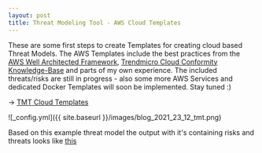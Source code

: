 ```yaml
---
layout: post
title: Threat Modeling Tool - AWS Cloud Templates
---
```


These are some first steps to create Templates for creating cloud based Threat Models. The AWS Templates include the best practices from the [AWS Well Architected Framework](https://docs.aws.amazon.com/wellarchitected/latest/framework/wellarchitected-framework.pdf), [Trendmicro Cloud Conformity Knowledge-Base](https://www.trendmicro.com/cloudoneconformity/knowledge-base/aws/) and parts of my own experience. The included threats/risks are still in progress - also some more AWS Services and dedicated Docker Templates will soon be implemented. Stay tuned :) 

-> [TMT Cloud Templates](https://github.com/BenjiTrapp/tmt-cloud-templates)

![_config.yml]({{ site.baseurl }}/images/blog_2021_23_12_tmt.png)

Based on this example threat model the output with it's containing risks and threats looks like [this](https://github.com/BenjiTrapp/tmt-cloud-templates/blob/main/samples/aws/full_report.htm)
